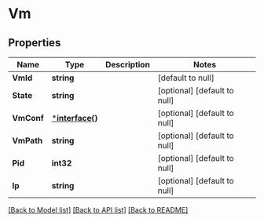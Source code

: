 # Vm

## Properties

 Name       | Type                               | Description | Notes                        
------------|------------------------------------|-------------|------------------------------
 **VmId**   | **string**                         |             | [default to null]            
 **State**  | **string**                         |             | [optional] [default to null] 
 **VmConf** | [***interface{}**](interface{}.md) |             | [optional] [default to null] 
 **VmPath** | **string**                         |             | [optional] [default to null] 
 **Pid**    | **int32**                          |             | [optional] [default to null] 
 **Ip**     | **string**                         |             | [optional] [default to null] 

[[Back to Model list]](../README.md#documentation-for-models) [[Back to API list]](../README.md#documentation-for-api-endpoints) [[Back to README]](../README.md)

